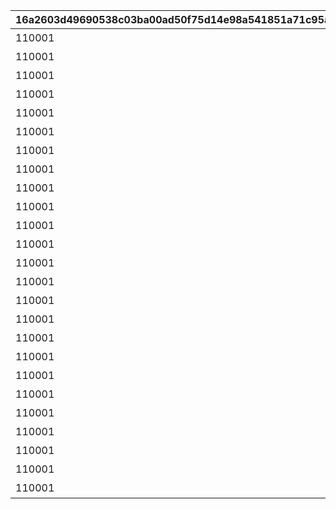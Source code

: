 |16a2603d49690538c03ba00ad50f75d14e98a541851a71c95ab9c5082142b4ff|8e5e15a313fe8c9583228036250c31ea165b156db942cb0e9c20b4cc45e4a0dd|9defbc39a17aca8c557652f7b6a3de036ef762bd2ab103f784c92515e1b273c3|259fe07c5dceb3c54f58a26aa9646cc28d419ca5b8582bb36296d44fb2848d8d|3f97d8955a5236c929c1dbf04fe31dd19c7381e357aed5e92cccd534a06edde6|a865c17082fcb1ceb2c2698be211c6e39056ab7eee767a8272f73148799bda2d|fc5ae0acf734c549142650c2fb0446746e64ebe5eae093e07b47fdbd795d5ca0|2214c7d3b38fc721fd6f333e58e9a8642645d0e6d325d59dff67ee1ecf24c2e5|
| --- | --- | --- | --- | --- | --- | --- | --- |
|110001|0|111|70000|110001|90110001|ガーゴイル（EASY）をクリアしよう|1|
|110001|0|112|70000|110002|90110002|ガーゴイル（NORMAL）をクリアしよう|1|
|110001|0|113|70000|110003|90110003|ガーゴイル（HARD）をクリアしよう|1|
|110001|0|114|70000|110004|90110004|ガーゴイル（VERY HARD）をクリアしよう|1|
|110001|0|115|70000|110005|90110005|ガーゴイル（EXTREME）をクリアしよう|1|
|110001|0|121|70000|120001|90120001|マグスガーゴイル（EASY）をクリアしよう|1|
|110001|0|122|70000|120002|90120002|マグスガーゴイル（NORMAL）をクリアしよう|1|
|110001|0|123|70000|120003|90120003|マグスガーゴイル（HARD）をクリアしよう|1|
|110001|0|124|70000|120004|90120004|マグスガーゴイル（VERY HARD）をクリアしよう|1|
|110001|0|125|70000|120005|90120005|マグスガーゴイル（EXTREME）をクリアしよう|1|
|110001|0|131|70000|130001|90130001|ガードガーゴイル（EASY）をクリアしよう|1|
|110001|0|132|70000|130002|90130002|ガードガーゴイル（NORMAL）をクリアしよう|1|
|110001|0|133|70000|130003|90130003|ガードガーゴイル（HARD）をクリアしよう|1|
|110001|0|134|70000|130004|90130004|ガードガーゴイル（VERY HARD）をクリアしよう|1|
|110001|0|135|70000|130005|90130005|ガードガーゴイル（EXTREME）をクリアしよう|1|
|110001|0|141|70000|140001|90140001|ガーゴイル・バースト（EASY）をクリアしよう|1|
|110001|0|142|70000|140002|90140002|ガーゴイル・バースト（NORMAL）をクリアしよう|1|
|110001|0|143|70000|140003|90140003|ガーゴイル・バースト（HARD）をクリアしよう|1|
|110001|0|144|70000|140004|90140004|ガーゴイル・バースト（VERY HARD）をクリアしよう|1|
|110001|0|145|70000|140005|90140005|ガーゴイル・バースト（EXTREME）をクリアしよう|1|
|110001|0|151|70000|150001|90150001|ガーゴイル・マギ（EASY）をクリアしよう|1|
|110001|0|152|70000|150002|90150002|ガーゴイル・マギ（NORMAL）をクリアしよう|1|
|110001|0|153|70000|150003|90150003|ガーゴイル・マギ（HARD）をクリアしよう|1|
|110001|0|154|70000|150004|90150004|ガーゴイル・マギ（VERY HARD）をクリアしよう|1|
|110001|0|155|70000|150005|90150005|ガーゴイル・マギ（EXTREME）をクリアしよう|1|